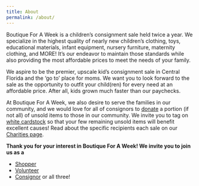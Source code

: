 ```yaml
---
title: About
permalink: /about/
---
```


Boutique For A Week is a children’s consignment sale held twice a year. We specialize in the highest quality of nearly new children’s clothing, toys, educational materials, infant equipment, nursery furniture, maternity clothing, and MORE! It’s our endeavor to maintain those standards while also providing the most affordable prices to meet the needs of your family.

We aspire to be the premier, upscale kid’s consignment sale in Central Florida and the ‘go to’ place for moms. We want you to look forward to the sale as the opportunity to outfit your child(ren) for every need at an affordable price. After all, kids grown much faster than our paychecks.

At Boutique For A Week, we also desire to serve the families in our community, and we would love for all of consignors to [donate](/consignors/donating-unsold-items/) a portion (if not all) of unsold items to those in our community. We invite you to tag on [white cardstock](/consignors/white-tag-consignors/) so that your few remaining unsold items will benefit excellent causes! Read about the specific recipients each sale on our [Charities page](/about/charities/).

**Thank you for your interest in Boutique For A Week! We invite you to join us as a**

* [Shopper](/shoppers/)
* [Volunteer](/volunteers/)
* [Consignor](/consignors/) or all three!
